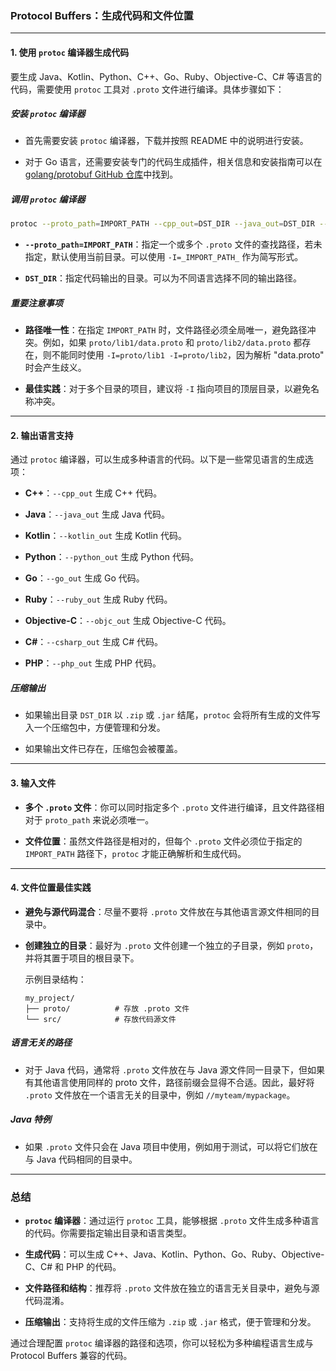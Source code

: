 ### Protocol Buffers：生成代码和文件位置

---

#### **1. 使用 `protoc` 编译器生成代码**

要生成 Java、Kotlin、Python、C++、Go、Ruby、Objective-C、C# 等语言的代码，需要使用 `protoc` 工具对 `.proto` 文件进行编译。具体步骤如下：

##### **安装 `protoc` 编译器**

- 首先需要安装 `protoc` 编译器，下载并按照 README 中的说明进行安装。
    
- 对于 Go 语言，还需要安装专门的代码生成插件，相关信息和安装指南可以在 [golang/protobuf GitHub 仓库](https://github.com/golang/protobuf)中找到。
    

##### **调用 `protoc` 编译器**

```bash
protoc --proto_path=IMPORT_PATH --cpp_out=DST_DIR --java_out=DST_DIR --python_out=DST_DIR --go_out=DST_DIR --ruby_out=DST_DIR --objc_out=DST_DIR --csharp_out=DST_DIR path/to/file.proto
```

- **`--proto_path=IMPORT_PATH`**：指定一个或多个 `.proto` 文件的查找路径，若未指定，默认使用当前目录。可以使用 `-I=_IMPORT_PATH_` 作为简写形式。
    
- **`DST_DIR`**：指定代码输出的目录。可以为不同语言选择不同的输出路径。
    

##### **重要注意事项**

- **路径唯一性**：在指定 `IMPORT_PATH` 时，文件路径必须全局唯一，避免路径冲突。例如，如果 `proto/lib1/data.proto` 和 `proto/lib2/data.proto` 都存在，则不能同时使用 `-I=proto/lib1 -I=proto/lib2`，因为解析 "data.proto" 时会产生歧义。
    
- **最佳实践**：对于多个目录的项目，建议将 `-I` 指向项目的顶层目录，以避免名称冲突。
    

---

#### **2. 输出语言支持**

通过 `protoc` 编译器，可以生成多种语言的代码。以下是一些常见语言的生成选项：

- **C++**：`--cpp_out` 生成 C++ 代码。
    
- **Java**：`--java_out` 生成 Java 代码。
    
- **Kotlin**：`--kotlin_out` 生成 Kotlin 代码。
    
- **Python**：`--python_out` 生成 Python 代码。
    
- **Go**：`--go_out` 生成 Go 代码。
    
- **Ruby**：`--ruby_out` 生成 Ruby 代码。
    
- **Objective-C**：`--objc_out` 生成 Objective-C 代码。
    
- **C#**：`--csharp_out` 生成 C# 代码。
    
- **PHP**：`--php_out` 生成 PHP 代码。
    

##### **压缩输出**

- 如果输出目录 `DST_DIR` 以 `.zip` 或 `.jar` 结尾，`protoc` 会将所有生成的文件写入一个压缩包中，方便管理和分发。
    
- 如果输出文件已存在，压缩包会被覆盖。
    

---

#### **3. 输入文件**

- **多个 `.proto` 文件**：你可以同时指定多个 `.proto` 文件进行编译，且文件路径相对于 `proto_path` 来说必须唯一。
    
- **文件位置**：虽然文件路径是相对的，但每个 `.proto` 文件必须位于指定的 `IMPORT_PATH` 路径下，`protoc` 才能正确解析和生成代码。
    

---

#### **4. 文件位置最佳实践**

- **避免与源代码混合**：尽量不要将 `.proto` 文件放在与其他语言源文件相同的目录中。
    
- **创建独立的目录**：最好为 `.proto` 文件创建一个独立的子目录，例如 `proto`，并将其置于项目的根目录下。
    
    示例目录结构：
    
    ```
    my_project/
    ├── proto/          # 存放 .proto 文件
    └── src/            # 存放代码源文件
    ```
    

##### **语言无关的路径**

- 对于 Java 代码，通常将 `.proto` 文件放在与 Java 源文件同一目录下，但如果有其他语言使用同样的 proto 文件，路径前缀会显得不合适。因此，最好将 `.proto` 文件放在一个语言无关的目录中，例如 `//myteam/mypackage`。
    

##### **Java 特例**

- 如果 `.proto` 文件只会在 Java 项目中使用，例如用于测试，可以将它们放在与 Java 代码相同的目录中。
    

---

### 总结

- **`protoc` 编译器**：通过运行 `protoc` 工具，能够根据 `.proto` 文件生成多种语言的代码。你需要指定输出目录和语言类型。
    
- **生成代码**：可以生成 C++、Java、Kotlin、Python、Go、Ruby、Objective-C、C# 和 PHP 的代码。
    
- **文件路径和结构**：推荐将 `.proto` 文件放在独立的语言无关目录中，避免与源代码混淆。
    
- **压缩输出**：支持将生成的文件压缩为 `.zip` 或 `.jar` 格式，便于管理和分发。
    

通过合理配置 `protoc` 编译器的路径和选项，你可以轻松为多种编程语言生成与 Protocol Buffers 兼容的代码。
